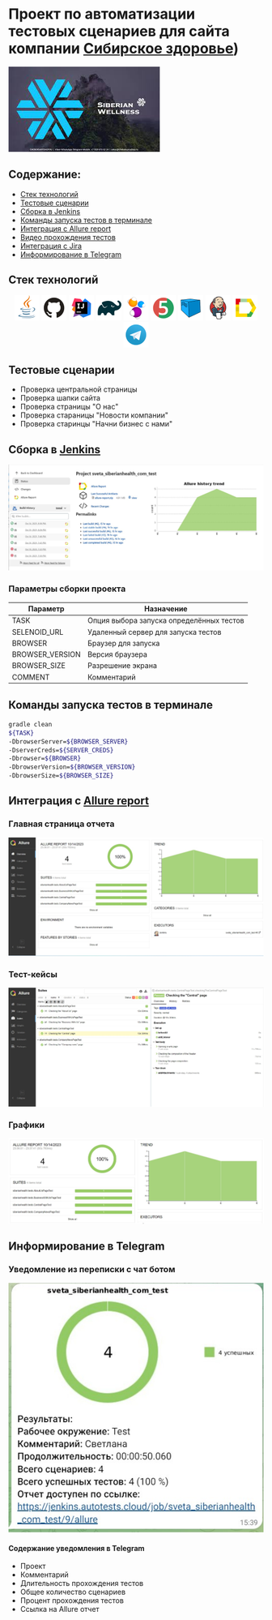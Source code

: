 # Проект по автоматизации тестовых сценариев для сайта компании [Сибирское здоровье](https://siberianhealth.com/ru))

[![images](assets/images/logo_company.jpg)](https://siberianhealth.com/ru)

## Содержание:
+ [Стек технологий](#стек-технологий)  
+ [Тестовые сценарии](#Тестовые-сценарии)
+ [Сборка в Jenkins](#Сборка-в-Jenkins)
+ [Команды запуска тестов в терминале](#Команды-запуска-тестов-в-терминале)
+ [Интеграция с Allure report](#Интеграция-с-Allure-report)
+ [Видео прохождения тестов](#cinema-Пример-видео-прохождения-тестов)
+ [Интеграция с Jira](#-Интеграция-с-Jira)
+ [Информирование в Telegram](#Информирование-в-Telegram)

## <a name="стек-технологий"></a>Стек технологий
<p align="center">
<a href="https://www.java.com/"><img src="assets/images/Java.svg" width="50" height="50"  alt="Java"/></a>
<a href="https://github.com/"><img src="assets/images/GitHub.svg" width="50" height="50"  alt="Github"/></a>
<a href="https://www.jetbrains.com/idea/"><img src="assets/images/Intelij_IDEA.svg" width="50" height="50"  alt="IDEA"/></a>
<a href="https://gradle.org/"><img src="assets/images/Gradle.svg" width="50" height="50"  alt="Gradle"/></a>
<a href="https://selenide.org/"><img src="assets/images/Selenide.svg" width="50" height="50"  alt="Selenide"/></a>
<a href="https://junit.org/junit5/"><img src="assets/images/JUnit5.svg" width="50" height="50"  alt="JUnit 5"/></a>
<a href="https://aerokube.com/selenoid/"><img src="assets/images/Selenoid.svg" width="50" height="50"  alt="Selenoid"/></a>
<a href="https://www.jenkins.io/"><img src="assets/images/Jenkins.svg" width="50" height="50"  alt="Jenkins"/></a>
<a href="https://github.com/allure-framework/allure2"><img src="assets/images/Allure_Report.svg" width="50" height="50"  alt="Allure Reports"/></a>
<a href="https://telegram.org/"><img src="assets/images/Telegram.svg" width="50" height="50"  alt="Telegram"/></a>
</p>

## <a name="Тестовые-сценарии"></a>Тестовые сценарии
- Проверка центральной страницы
- Проверка шапки сайта
- Проверка страницы "О нас"
- Проверка стараницы "Новости компании"
- Проверка старинцы "Начни бизнес с нами"

## <a name="Сборка-в-Jenkins"></a>Сборка в [Jenkins](https://jenkins.autotests.cloud/job/sveta_siberianhealth_com_test/)

<p align="center">
<img src="assets/screenshots/JenkinsScreenshot.jpg" alt="Jenkins Build">
</p>

### Параметры сборки проекта

| Параметр        | Назначение                               |
|-----------------|------------------------------------------|
| TASK            | Опция выбора запуска определённых тестов |
| SELENOID_URL    | Удаленный сервер для запуска тестов      |
| BROWSER         | Браузер для запуска                      |
| BROWSER_VERSION | Версия браузера                          |
| BROWSER_SIZE    | Разрешение экрана                        |
| COMMENT         | Комментарий                              |

## <a name="Команды-запуска-тестов-в-терминале"></a>Команды запуска тестов в терминале
```bash
gradle clean
${TASK}
-DbrowserServer=${BROWSER_SERVER}
-DserverCreds=${SERVER_CREDS}
-Dbrowser=${BROWSER}
-DbrowserVersion=${BROWSER_VERSION}
-DbrowserSize=${BROWSER_SIZE}
```

## <a name="Интеграция-с-Allure-report"></a>Интеграция с [Allure report](https://jenkins.autotests.cloud/job/sveta_siberianhealth_com_test/6/allure/)

### Главная страница отчета
<p align="center">
<img src="assets/screenshots/Allure-report.jpg" alt="Allure report">
</p>

### Тест-кейсы

<p align="center">
<img src="assets/screenshots/Allure-testCase.jpg" alt="Test Case">
</p>

### Графики

<p align="center">
<img src="assets/screenshots/Allure-graph.jpg" alt="Allure-graph">
</p>

## <a name="Информирование-в-Telegram"></a>Информирование в Telegram

### Уведомление из переписки с чат ботом

<p align="center">
<img src="assets/screenshots/Telegram.jpg" alt="TestOps launch">
</p>


#### Содержание уведомления в Telegram

- Проект
- Комментарий
- Длительность прохождения тестов
- Общее количество сценариев
- Процент прохождения тестов
- Ссылка на Allure отчет
